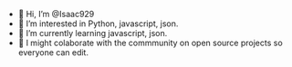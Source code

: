 - 👋 Hi, I’m @Isaac929
- 👀 I’m interested in Python, javascript, json.
- 🌱 I’m currently learning javascript, json.
- 💞️ I might colaborate with the commmunity on open source projects so everyone can edit.
